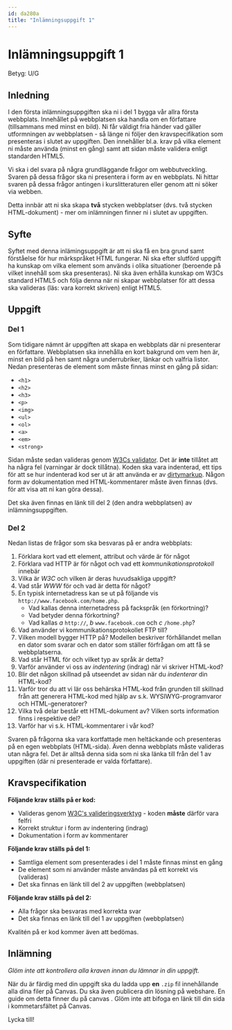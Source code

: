 ```yaml
---
id: da280a
title: "Inlämningsuppgift 1"
---
```


# Inlämningsuppgift 1

Betyg: U/G

## Inledning

I den första inlämningsuppgiften ska ni i del 1 bygga vår allra första webbplats. Innehållet på webbplatsen ska handla om en författare (tillsammans med minst en bild). Ni får väldigt fria händer vad gäller utformningen av webbplatsen - så länge ni följer den kravspecifikation som presenteras i slutet av uppgiften. Den innehåller bl.a. krav på vilka element ni måste använda (minst en gång) samt att sidan måste validera enligt standarden HTML5.

Vi ska i del svara på några grundläggande frågor om webbutveckling. Svaren på dessa frågor ska ni presentera i form av en webbplats. Ni hittar svaren på dessa frågor antingen i kurslitteraturen eller genom att ni söker via webben.

Detta innbär att ni ska skapa **två** stycken webbplatser (dvs. två stycken HTML-dokument) - mer om inlämningen finner ni i slutet av uppgiften.

## Syfte

Syftet med denna inlämingsuppgift är att ni ska få en bra grund samt förståelse för hur märkspråket HTML fungerar. Ni ska efter slutförd uppgift ha kunskap om vilka element som används i olika situationer (beroende på vilket innehåll som ska presenteras). Ni ska även erhålla kunskap om W3Cs standard HTML5 och följa denna när ni skapar webbplatser för att dessa ska valideras (läs: vara korrekt skriven) enligt HTML5.

## Uppgift

### Del 1

Som tidigare nämnt är uppgiften att skapa en webbplats där ni presenterar en författare. Webbplatsen ska innehålla en kort bakgrund om vem hen är, minst en bild på hen samt några underrubriker, länkar och valfria listor. Nedan presenteras de element som måste finnas minst en gång på sidan:

* `<h1>`
* `<h2>`
* `<h3>`
* `<p>`
* `<img>`
* `<ul>`
* `<ol>`
* `<a>`
* `<em>`
* `<strong>`

Sidan måste sedan valideras genom [W3Cs validator](http://validator.w3.org). Det är **inte** tillåtet att ha några fel (varningar är dock tillåtna). Koden ska vara indenterad, ett tips för att se hur indenterad kod ser ut är att använda er av [dirtymarkup](http://dirtymarkup.com). Någon form av dokumentation med HTML-kommentarer måste även finnas (dvs. för att visa att ni kan göra dessa).

Det ska även finnas en länk till del 2 (den andra webbplatsen) av inlämningsuppgiften.



### Del 2

Nedan listas de frågor som ska besvaras på er andra webbplats:

1. Förklara kort vad ett element, attribut och värde är för något
2. Förklara vad HTTP är för något och vad ett *kommunikationsprotokoll* innebär
3. Vilka är *W3C* och vilken är deras huvudsakliga uppgift?
4. Vad står *WWW* för och vad är detta för något?
5. En typisk internetadress kan se ut på följande vis `http://www.facebook.com/home.php`.
    * Vad kallas denna internetadress på fackspråk (en förkortning)?
    * Vad betyder denna förkortning?
    * Vad kallas *a* `http://`, *b* `www.facebook.com` och *c* `/home.php`?
6. Vad använder vi kommunikationsprotokollet FTP till?
7. Vilken modell bygger HTTP på? Modellen beskriver förhållandet mellan en dator som svarar och en dator som ställer förfrågan om att få se webbplatserna.
8. Vad står HTML för och vilket typ av språk är detta?
9. Varför använder vi oss av *indentering* (indrag) när vi skriver HTML-kod?
10. Blir det någon skillnad på utseendet av sidan när du *indenterar* din HTML-kod?
11. Varför tror du att vi lär oss behärska HTML-kod från grunden till skillnad från att generera HTML-kod med hjälp av s.k. WYSIWYG-programvaror och HTML-generatorer?
12. Vilka två delar består ett HTML-dokument av? Vilken sorts information finns i respektive del?
13. Varför har vi s.k. HTML-kommentarer i vår kod?

Svaren på frågorna ska vara kortfattade men heltäckande och presenteras på en egen webbplats (HTML-sida). Även denna webbplats måste valideras utan några fel. Det är alltså denna sida som ni ska länka till från del 1 av uppgiften (där ni presenterade er valda författare).

## Kravspecifikation

**Följande krav ställs på er kod:**

* Valideras genom [W3C's valideringsverktyg](http://validator.w3.org) - koden **måste** därför vara felfri
* Korrekt struktur i form av indentering (indrag)
* Dokumentation i form av kommentarer

**Följande krav ställs på del 1:**

* Samtliga element som presenterades i del 1 måste finnas minst en gång
* De element som ni använder måste användas på ett korrekt vis (valideras)
* Det ska finnas en länk till del 2 av uppgiften (webbplatsen)

**Följande krav ställs på del 2:**

* Alla frågor ska besvaras med korrekta svar
* Det ska finnas en länk till del 1 av uppgiften (webbplatsen)

Kvalitén på er kod kommer även att bedömas.

## Inlämning

*Glöm inte att kontrollera alla kraven innan du lämnar in din uppgift.*

När du är färdig med din uppgift ska du ladda upp **en** `.zip` fil innehållande alla dina filer på Canvas. Du ska även publicera din lösning på webshare. En guide om detta finner du på canvas . Glöm inte att bifoga en länk till din sida i kommetarsfältet på Canvas.

Lycka till!
